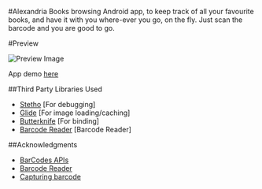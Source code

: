 #Alexandria
Books browsing Android app, to keep track of all your favourite books, 
and have it with you where-ever you go, on the fly. Just scan the barcode and you are good to go.

#Preview

![Preview Image](../../master/alexandria/snaps/preview.gif)

App demo [here](https://www.youtube.com/watch?v=OxABBB01b7M)

##Third Party Libraries Used

- [Stetho](https://github.com/facebook/stetho) [For debugging]
- [Glide](https://github.com/bumptech/glide) [For image loading/caching]
- [Butterknife](http://jakewharton.github.io/butterknife/) [For binding]
- [Barcode Reader](https://github.com/googlesamples/android-vision/tree/master/visionSamples/barcode-reader) [Barcode Reader]

##Acknowledgments
- [BarCodes APIs](https://search-codelabs.appspot.com/codelabs/bar-codes)
- [Barcode Reader](https://github.com/googlesamples/android-vision/tree/master/visionSamples/barcode-reader)
- [Capturing barcode](http://stackoverflow.com/questions/32021193/how-to-capture-barcode-values-using-the-new-barcode-api-in-google-play-services)